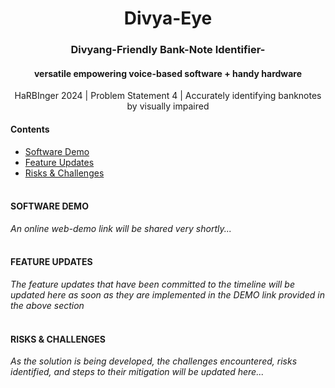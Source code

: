 <h1 align="center">Divya-Eye</h1>
<h3 align="center">Divyang-Friendly Bank-Note Identifier- </h3> 
<h4 align="center">versatile empowering voice-based software + handy hardware</h4>
<p align="center">HaRBInger 2024 | Problem Statement 4 | Accurately identifying banknotes by visually impaired</p>

#### Contents
- [Software Demo](#software-demo)
- [Feature Updates](#feature-updates)
- [Risks & Challenges](#risks--challenges)


#### <br>SOFTWARE DEMO
<p><em>An online web-demo link will be shared very shortly...</em></p>

#### <br>FEATURE UPDATES
<p><em>The feature updates that have been committed to the timeline will be updated here as soon as they are implemented in the DEMO link provided in the above section </em></p>

#### <br>RISKS & CHALLENGES
<p><em>As the solution is being developed, the challenges encountered, risks identified, and steps to their mitigation will be updated here...</em></p>
